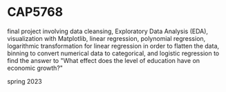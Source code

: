 # CAP5768

final project involving data cleansing, Exploratory Data Analysis (EDA), visualization with Matplotlib, linear regression, polynomial regression, logarithmic transformation for linear regression in order to flatten the data, binning to convert numerical data to categorical, and logistic regression to find the answer to "What effect does the level of education have on economic growth?"

spring 2023
